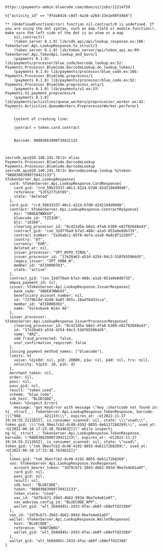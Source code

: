 ```
https://payments-admin.bluecode.com/oban/ui/jobs/12214759

%{"activity_id" => "9fda8416-c8d7-4a34-a26d-33e1e88fd4b8"}

** (UndefinedFunctionError) function nil.contract/0 is undefined. If you are using the dot syntax, such as map.field or module.function(), make sure the left side of the dot is an atom or a map
    nil.contract()
    (token_server 0.1.0) lib/sdk_api/api/lookup_response.ex:106: TokenServer.Api.LookupResponse.to_struct/3
    (token_server 0.1.0) lib/token_server/api/token_api.ex:99: TokenServer.Api.TokenApi.lookup_and_burn/1
    (payments 0.1.0) lib/payments/processor/blue_code/barcode_lookup.ex:52: Payments.Processor.BlueCode.BarcodeLookup.do_lookup_token/1
    (payments 0.1.0) lib/payments/processor/blue_code.ex:166: Payments.Processor.BlueCode.preprocess/1
    (payments 0.1.0) lib/payments/processor/blue_code.ex:92: Payments.Processor.BlueCode.preprocess_only/1
    (payments 0.1.0) lib/payments/v2.ex:33: Payments.V2.payment_preprocess/4
    (payments 0.1.0) lib/payments/activities/queue_workers/preprocessor_worker.ex:42: Payments.Activities.QueueWorkers.PreprocessorWorker.perform/1
	```
	
	Content of crashing line: 
	```
	contract = token.card.contract
	```
	
	Barcode: 98803663990739421133
	
	
	
iex(sdk_api@10.140.241.76)2> alias Payments.Processor.BlueCode.BarcodeLookup
Payments.Processor.BlueCode.BarcodeLookup
iex(sdk_api@10.140.241.76)3> BarcodeLookup.lookup %{token: "98803663990739421133"}
%TokenServer.Api.LookupResponse{
  card: %TokenServer.Api.LookupResponse.CardResponse{
    card_gid: "crd_59b33337-40c1-4224-b7d0-d2d2194d99d8",
    reference: "SJFS277LKY8V",
    state: "deleted"
  },
  card_gid: "crd_59b33337-40c1-4224-b7d0-d2d2194d99d8",
  contract: %TokenServer.Api.LookupResponse.ContractResponse{
    bic: "VBOEATWWXXX",
    bluecode_id: "TZIIUR",
    blz: "18160",
    clearing_processor_id: "0c421d5a-b6e1-4fa8-b389-e01f82648e43",
    contract_gid: "con_32d776ad-b7a3-488c-a1a5-053a9e8db735",
    contract_number: "2a26abc1-65f8-4efa-a1a9-9e8c8f12285f",
    country: "AT",
    currency: "EUR",
    deleted_at: nil,
    issuer_processor: "SPT_HYPO_TIROL",
    issuer_processor_id: "17e20a63-a534-4254-94c3-510fb55964d5",
    legacy_issuer: "SPT_VOBA_W",
    member_id: "ATI0000393",
    state: "active"
  },
  contract_gid: "con_32d776ad-b7a3-488c-a1a5-053a9e8db735",
  empsa_payment_id: nil,
  issuer: %TokenServer.Api.LookupResponse.IssuerResponse{
    bank_code: "VBOEATWWXXX",
    beneficiary_account_number: nil,
    id: "7279bc0d-42d9-4a8f-955c-28ad7b433cca",
    member_id: "ATI0000393",
    name: "Volksbank Wien AG"
  },
  issuer_processor: %TokenServer.Api.LookupResponse.IssuerProcessorResponse{
    clearing_processor_id: "0c421d5a-b6e1-4fa8-b389-e01f82648e43",
    id: "17e20a63-a534-4254-94c3-510fb55964d5",
    name: "ARZ",
    sdd_fraud_protected: false,
    user_confirmation_required: false
  },
  issuing_payment_method_names: ["bluecode"],
  limits: %{
    value: %{p10d: nil, p1d: 20000, p1w: nil, p4d: nil, trx: nil},
    velocity: %{p1d: 10, p1h: 4}
  },
  merchant_token: nil,
  order: nil,
  pass: nil,
  pass_gid: nil,
  result: "token_used",
  scheme: "blue_code",
  sdk_host: "BLUECODE",
  token: %Inspect.Error{
    message: "got KeyError with message \"key :shortcode not found in: %{__struct__: TokenServer.Api.LookupResponse.TokenResponse, barcode: \\\"988___________421133\\\", expires_at: ~U[2022-11-27 19:34:55.211265Z], is_consumer_scanned: nil, state: \\\"used\\\", token_gid: \\\"tok_9becfcb2-dc48-4192-8855-de61172b8269\\\", used_at: ~U[2022-06-10 17:23:38.763463Z]}\" while inspecti
ng %{__struct__: TokenServer.Api.LookupResponse.TokenResponse, barcode: \"98803663990739421133\", expires_at: ~U[2022-11-27 19:34:55.211265Z], is_consumer_scanned: nil, state: \"used\", token_gid: \"tok_9becfcb2-dc48-4192-8855-de61172b8269\", used_at: ~U[2022-06-10 17:23:38.763463Z]}"
  },
  token_gid: "tok_9becfcb2-dc48-4192-8855-de61172b8269",
  vas: %TokenServer.Api.LookupResponse.VasResponse{
    account_bearer_token: "3d79cb71-2043-4b62-993d-9be7e4e61a0f",
    card_gid: nil,
    pass_gid: nil,
    result: nil,
    sdk_host: "BLUECODE",
    token: "98803663990739421133",
    token_state: "used",
    vas_id: "3d79cb71-2043-4b62-993d-9be7e4e61a0f",
    vas_webview_config_id: "BLUECODE_APP",
    wallet_gid: "wlt_5b9dd45c-2433-4fac-ab0f-c88effd23384"
  },
  vas_id: "3d79cb71-2043-4b62-993d-9be7e4e61a0f",
  wallet: %TokenServer.Api.LookupResponse.WalletResponse{
    host: "BLUECODE",
    reference: "OXW72W8G",
    wallet_gid: "wlt_5b9dd45c-2433-4fac-ab0f-c88effd23384"
  },
  wallet_gid: "wlt_5b9dd45c-2433-4fac-ab0f-c88effd23384"
}

	